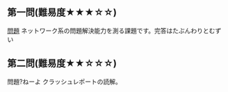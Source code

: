 ## 第一問(難易度★★★☆☆)
[問題](/test/test1.md)
ネットワーク系の問題解決能力を測る課題です。完答はたぶんわりとむずい
## 第二問(難易度★★☆☆☆)
問題?ねーよ
クラッシュレポートの読解。
